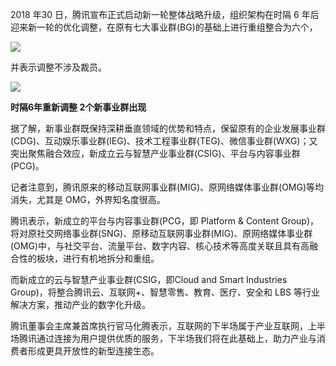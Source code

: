 

2018 年30 日，腾讯宣布正式启动新一轮整体战略升级，组织架构在时隔 6 年后迎来新一轮的优化调整，在原有七大事业群(BG)的基础上进行重组整合为六个，

![](https://img-1256179949.cos.ap-shanghai.myqcloud.com/20190327191318.png)

并表示调整不涉及裁员。

![](https://img-1256179949.cos.ap-shanghai.myqcloud.com/20190327190829.png)

**时隔6年重新调整 2个新事业群出现**

据了解，新事业群既保持深耕垂直领域的优势和特点，保留原有的企业发展事业群(CDG)、互动娱乐事业群(IEG)、技术工程事业群(TEG)、微信事业群(WXG)；又突出聚焦融合效应，新成立云与智慧产业事业群(CSIG)、平台与内容事业群(PCG)。

记者注意到，腾讯原来的移动互联网事业群(MIG)、原网络媒体事业群(OMG)等均消失，尤其是 OMG，外界知名度很高。

腾讯表示，新成立的平台与内容事业群(PCG，即 Platform & Content Group)，将对原社交网络事业群(SNG)、原移动互联网事业群(MIG)、原网络媒体事业群(OMG)中，与社交平台、流量平台、数字内容、核心技术等高度关联且具有高融合性的板块，进行有机地拆分和重组。

而新成立的云与智慧产业事业群(CSIG，即Cloud and Smart Industries Group)，将整合腾讯云、互联网+、智慧零售、教育、医疗、安全和 LBS 等行业解决方案，推动产业的数字化升级。

腾讯董事会主席兼首席执行官马化腾表示，互联网的下半场属于产业互联网，上半场腾讯通过连接为用户提供优质的服务，下半场我们将在此基础上，助力产业与消费者形成更具开放性的新型连接生态。

